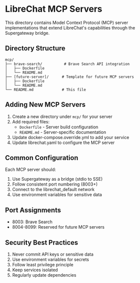 # LibreChat MCP Servers

This directory contains Model Context Protocol (MCP) server implementations that extend LibreChat's capabilities through the Supergateway bridge.

## Directory Structure

```
mcp/
├── brave-search/          # Brave Search API integration
│   ├── Dockerfile
│   └── README.md
├── [future-server]/      # Template for future MCP servers
│   ├── Dockerfile
│   └── README.md
└── README.md             # This file
```

## Adding New MCP Servers

1. Create a new directory under `mcp/` for your server
2. Add required files:
   - `Dockerfile` - Server build configuration
   - `README.md` - Server-specific documentation
3. Update docker-compose.override.yml to add your service
4. Update librechat.yaml to configure the MCP server

## Common Configuration

Each MCP server should:
1. Use Supergateway as a bridge (stdio to SSE)
2. Follow consistent port numbering (8003+)
3. Connect to the librechat_default network
4. Use environment variables for sensitive data

## Port Assignments

- 8003: Brave Search
- 8004-8099: Reserved for future MCP servers

## Security Best Practices

1. Never commit API keys or sensitive data
2. Use environment variables for secrets
3. Follow least privilege principle
4. Keep services isolated
5. Regularly update dependencies
